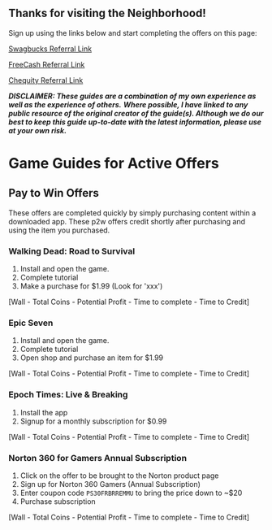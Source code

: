 ## Thanks for visiting the Neighborhood! 

Sign up using the links below and start completing the offers on this page:

[Swagbucks Referral Link](https://www.swagbucks.com/profile/brandonsavone)

[FreeCash Referral Link](https://freecash.com/r/therealinkyb)

[Chequity Referral Link](https://chequity.io/ref/1279501A)

***DISCLAIMER: These guides are a combination of my own experience as well as the experience of others.***
***Where possible, I have linked to any public resource of the original creator of the guide(s). Although we do
our best to keep this guide up-to-date with the latest information, please use at your own risk.***


# Game Guides for Active Offers


## Pay to Win Offers
These offers are completed quickly by simply purchasing content within a downloaded app.
These p2w offers credit shortly after purchasing and using the item you purchased.

### Walking Dead: Road to Survival
1. Install and open the game.
2. Complete tutorial
3. Make a purchase for $1.99 (Look for 'xxx')

[Wall - Total Coins - Potential Profit - Time to complete - Time to Credit]

### Epic Seven
1. Install and open the game.
2. Complete tutorial
3. Open shop and purchase an item for $1.99

[Wall - Total Coins - Potential Profit - Time to complete - Time to Credit]

### Epoch Times: Live & Breaking
1. Install the app
2. Signup for a monthly subscription for $0.99

[Wall - Total Coins - Potential Profit - Time to complete - Time to Credit]

### Norton 360 for Gamers Annual Subscription
1. Click on the offer to be brought to the Norton product page
2. Sign up for Norton 360 Gamers (Annual Subscription)
3. Enter coupon code `PS30FRBRREMMU` to bring the price down to ~$20
4. Purchase subscription

[Wall - Total Coins - Potential Profit - Time to complete - Time to Credit]
